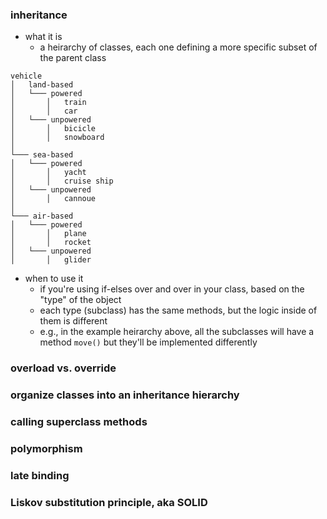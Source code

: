 ### inheritance
- what it is
    - a heirarchy of classes, each one defining a more specific subset of the parent class
```
vehicle
│   land-based
│   └─── powered
│       │   train
│       │   car
│   └─── unpowered
│       │   bicicle
│       │   snowboard
│
└─── sea-based
│   └─── powered
│       │   yacht
│       │   cruise ship
│   └─── unpowered
│       │   cannoue
│   
└─── air-based
│   └─── powered
│       │   plane
│       │   rocket
│   └─── unpowered
│       │   glider
```
- when to use it
    - if you're using if-elses over and over in your class, based on the "type" of the object
    - each type (subclass) has the same methods, but the logic inside of them is different
    - e.g., in the example heirarchy above, all the subclasses will have a method `move()` but they'll be implemented differently

### overload vs. override

### organize classes into an inheritance hierarchy

### calling superclass methods

### polymorphism

### late binding

### Liskov substitution principle, aka SOLID
